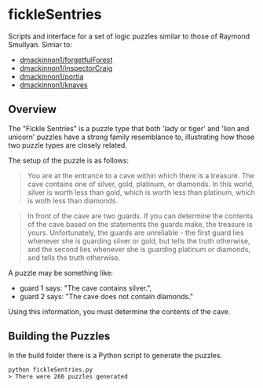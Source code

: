 # fickleSentries
Scripts and interface for a set of logic puzzles similar to those of Raymond Smullyan. Simiar to:
- [dmackinnon1/forgetfulForest](https://github.com/dmackinnon1/forgetfulForest)
- [dmackinnon1/inspectorCraig](https://github.com/dmackinnon1/inspectorCraig)
- [dmackinnon1/portia](https://github.com/dmackinnon1/portia)
- [dmackinnon1/knaves](https://github.com/dmackinnon1/knaves)

## Overview

The "Fickle Sentries" is a puzzle type that both 'lady or tiger' and 'lion and unicorn' puzzles have a strong family resemblance to, illustrating how those two puzzle types are closely related.

The setup of the puzzle is as follows:

> You are at the entrance to a cave within which there is a treasure. The cave contains one of silver, gold, platinum, or diamonds. In this world, silver is worth less than gold, which is worth less than platinum, which is woth less than diamonds.  

> In front of the cave are two guards. If you can determine the contents of the cave based on the statements the guards make, the treasure is yours. Unfortunately, the guards are unreliable - the first guard lies whenever she is guarding silver or gold, but tells the truth otherwise, and the second lies whenever she is guarding platinum or diamonds, and tells the truth otherwise.

A puzzle may be something like:

- guard 1 says: "The cave contains silver.", 
- guard 2 says: "The cave does not contain diamonds."

Using this information, you must determine the contents of the cave.

## Building the Puzzles
In the build folder there is a Python script to generate the puzzles.
```
python fickleSentries.py
> There were 266 puzzles generated
```
